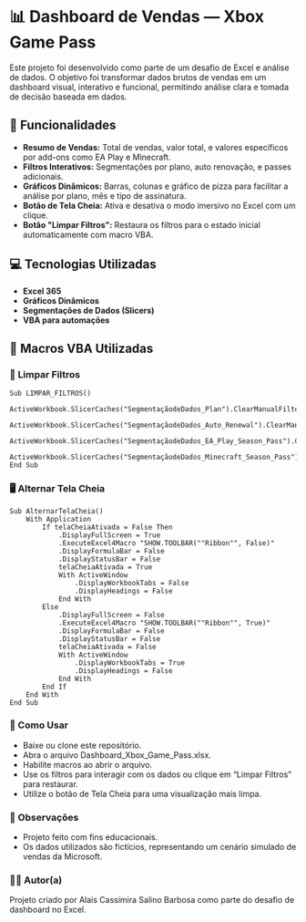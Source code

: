 # 📊 Dashboard de Vendas — Xbox Game Pass

Este projeto foi desenvolvido como parte de um desafio de Excel e análise de dados. O objetivo foi transformar dados brutos de vendas em um dashboard visual, interativo e funcional, permitindo análise clara e tomada de decisão baseada em dados.

## 🧩 Funcionalidades

- **Resumo de Vendas:** Total de vendas, valor total, e valores específicos por add-ons como EA Play e Minecraft.
- **Filtros Interativos:** Segmentações por plano, auto renovação, e passes adicionais.
- **Gráficos Dinâmicos:** Barras, colunas e gráfico de pizza para facilitar a análise por plano, mês e tipo de assinatura.
- **Botão de Tela Cheia:** Ativa e desativa o modo imersivo no Excel com um clique.
- **Botão "Limpar Filtros":** Restaura os filtros para o estado inicial automaticamente com macro VBA.

## 💻 Tecnologias Utilizadas

- **Excel 365**
- **Gráficos Dinâmicos**
- **Segmentações de Dados (Slicers)**
- **VBA para automações**

## 🔧 Macros VBA Utilizadas

### 🧼 Limpar Filtros

```vba
Sub LIMPAR_FILTROS()
    ActiveWorkbook.SlicerCaches("SegmentaçãodeDados_Plan").ClearManualFilter
    ActiveWorkbook.SlicerCaches("SegmentaçãodeDados_Auto_Renewal").ClearManualFilter
    ActiveWorkbook.SlicerCaches("SegmentaçãodeDados_EA_Play_Season_Pass").ClearManualFilter
    ActiveWorkbook.SlicerCaches("SegmentaçãodeDados_Minecraft_Season_Pass").ClearManualFilter
End Sub
```
### 🖥️ Alternar Tela Cheia

```vba
Sub AlternarTelaCheia()
    With Application
        If telaCheiaAtivada = False Then
            .DisplayFullScreen = True
            .ExecuteExcel4Macro "SHOW.TOOLBAR(""Ribbon"", False)"
            .DisplayFormulaBar = False
            .DisplayStatusBar = False
            telaCheiaAtivada = True
            With ActiveWindow
                .DisplayWorkbookTabs = False
                .DisplayHeadings = False
            End With
        Else
            .DisplayFullScreen = False
            .ExecuteExcel4Macro "SHOW.TOOLBAR(""Ribbon"", True)"
            .DisplayFormulaBar = False
            .DisplayStatusBar = False
            telaCheiaAtivada = False
            With ActiveWindow
                .DisplayWorkbookTabs = True
                .DisplayHeadings = False
            End With
        End If
    End With
End Sub
```

### 📁 Como Usar
- Baixe ou clone este repositório.
- Abra o arquivo Dashboard_Xbox_Game_Pass.xlsx.
- Habilite macros ao abrir o arquivo.
- Use os filtros para interagir com os dados ou clique em “Limpar Filtros” para restaurar.
- Utilize o botão de Tela Cheia para uma visualização mais limpa.

### 📌 Observações
- Projeto feito com fins educacionais.
- Os dados utilizados são fictícios, representando um cenário simulado de vendas da Microsoft.

### 👩‍💻 Autor(a)
Projeto criado por Alais Cassimira Salino Barbosa como parte do desafio de dashboard no Excel.
